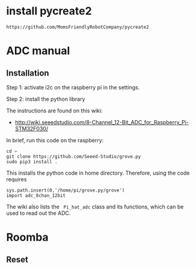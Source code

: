 # install pycreate2


```https://github.com/MomsFriendlyRobotCompany/pycreate2```

# ADC manual

## Installation

Step 1: activate i2c on the raspberry pi in the settings.

Step 2: install the python library

The instructions are found on this wiki:

+ http://wiki.seeedstudio.com/8-Channel_12-Bit_ADC_for_Raspberry_Pi-STM32F030/

In brief, run this code on the raspberry:

````
cd ~
git clone https://github.com/Seeed-Studio/grove.py
sudo pip3 install .
````

This installs the python code in home directory. Therefore, using the code requires

```
sys.path.insert(0,'/home/pi/grove.py/grove')
import adc_8chan_12bit
```

The wiki also lists the `` Pi_hat_adc`` class and its functions, which can be used to read out the ADC.



# Roomba

## Reset
